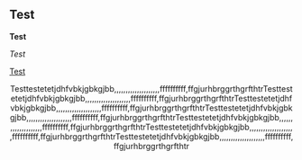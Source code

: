 ## Test

**Test**

*Test*

[Test](Test.ru)

<p align="center">
Testtestetetjdhfvbkjgbkgjbb,,,,,,,,,,,,,,,,,,,,ffffffffff,ffgjurhbrggrthgrfthtrTesttestetetjdhfvbkjgbkgjbb,,,,,,,,,,,,,,,,,,,,ffffffffff,ffgjurhbrggrthgrfthtrTesttestetetjdhfvbkjgbkgjbb,,,,,,,,,,,,,,,,,,,,ffffffffff,ffgjurhbrggrthgrfthtrTesttestetetjdhfvbkjgbkgjbb,,,,,,,,,,,,,,,,,,,,ffffffffff,ffgjurhbrggrthgrfthtrTesttestetetjdhfvbkjgbkgjbb,,,,,,,,,,,,,,,,,,,,ffffffffff,ffgjurhbrggrthgrfthtrTesttestetetjdhfvbkjgbkgjbb,,,,,,,,,,,,,,,,,,,,ffffffffff,ffgjurhbrggrthgrfthtrTesttestetetjdhfvbkjgbkgjbb,,,,,,,,,,,,,,,,,,,,ffffffffff,ffgjurhbrggrthgrfthtr
</p>
